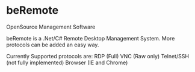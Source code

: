 # beRemote
OpenSource Management Software

beRemote is a .Net/C# Remote Desktop Management System.
More protocols can be added an easy way.

Currently Supported protocols are:
RDP (Full)
VNC (Raw only)
Telnet/SSH (not fully implemented)
Browser (IE and Chrome)
